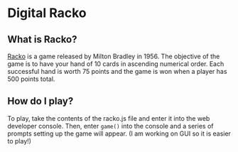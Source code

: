 # Digital Racko
## What is Racko?
[Racko](https://en.wikipedia.org/wiki/Rack-O) is a game released by Milton Bradley in 1956. The objective of the game is to have your hand of 10 cards in ascending numerical order.
Each successful hand is worth 75 points and the game is won when a player has 500 points total.

## How do I play?
To play, take the contents of the racko.js file and enter it into the web developer console. Then, enter `game()` into the console and a series of prompts setting up the game will
appear. (I am working on GUI so it is easier to play!)
